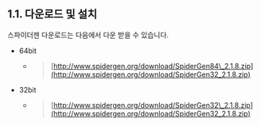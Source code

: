 ## 1.1. 다운로드 및 설치

스파이더젠 다운로드는 다음에서 다운 받을 수 있습니다.

* 64bit

  * > [http://www.spidergen.org/download/SpiderGen84\_2.1.8.zip](http://www.spidergen.org/download/SpiderGen32_2.1.8.zip)

* 32bit

  * > [http://www.spidergen.org/download/SpiderGen32\_2.1.8.zip](http://www.spidergen.org/download/SpiderGen32_2.1.8.zip)



